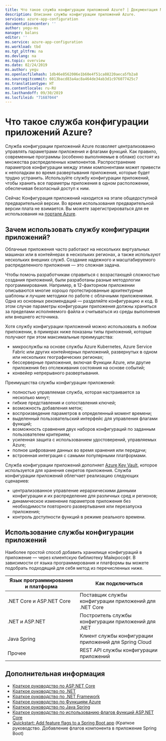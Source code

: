 ```yaml
---
title: Что такое служба конфигурации приложений Azure? | Документация Майкрософт
description: Описание службы конфигурации приложений Azure.
services: azure-app-configuration
documentationcenter: ''
author: yegu-ms
manager: balans
editor: ''
ms.service: azure-app-configuration
ms.workload: tbd
ms.tgt_pltfrm: na
ms.devlang: na
ms.topic: overview
ms.date: 02/24/2019
ms.author: yegu
ms.openlocfilehash: 1db46e8562006e1b60e4f51ca88220aeca5fb2a8
ms.sourcegitcommit: 6013bacd83a4ac8a464de34ab3d1c976077425c7
ms.translationtype: HT
ms.contentlocale: ru-RU
ms.lasthandoff: 09/30/2019
ms.locfileid: "71687044"
---
```

# <a name="what-is-azure-app-configuration"></a>Что такое служба конфигурации приложений Azure?

Служба конфигурации приложений Azure позволяет централизованно управлять параметрами приложения и флагами функций. Как правило, современные программы (особенно выполняемые в облаке) состоят из множества распределенных компонентов. Распространение параметров конфигурации между этими компонентами может привести к неполадкам во время развертывания приложения, которые будет трудно устранить. Используйте службу конфигурации приложений, чтобы хранить все параметры приложения в одном расположении, обеспечивая безопасный доступ к ним.

Сейчас Конфигурация приложений находится на этапе общедоступной предварительной версии. Во время использования предварительной версии плата не взимается. Вы можете зарегистрироваться для ее использования на [портале Azure](https://portal.azure.com).

## <a name="why-use-app-configuration"></a>Зачем использовать службу конфигурации приложений?

Облачные приложения часто работают на нескольких виртуальных машинах или в контейнерах в нескольких регионах, а также используют нескольких внешних служб. Создание надежного и масштабируемого распределенного приложения — это сложная задача.

Чтобы помочь разработчикам справиться с возрастающей сложностью создания приложений, были разработаны разные методологии программирования. Например, в 12-факторном приложении описываются многие хорошо протестированные архитектурные шаблоны и лучшие методики по работе с облачными приложениями. Одна из основных рекомендаций — разделяйте конфигурацию и код. В этом случае параметры конфигурации приложения должны храниться за пределами исполняемого файла и считываться из среды выполнения или внешнего источника.

Хотя службу конфигурации приложений можно использовать в любом приложении, в примерах ниже показаны типы приложений, которые получают при этом максимальные преимущества:

* микрослужбы на основе службы Azure Kubernetes, Azure Service Fabric или других контейнерных приложений, развернутых в одном или нескольких географических регионах;
* бессерверные приложения, включая Функции Azure, или другие приложения без отслеживания состояния на основе событий;
* конвейер непрерывного развертывания.

Преимущества службы конфигурации приложений:

* полностью управляемая служба, которая настраивается за несколько минут;
* гибкие представления и сопоставления ключей;
* возможность добавления меток;
* воспроизведение параметров в определенный момент времени;
* выделенный пользовательский интерфейс для управления флагами функций;
* возможность сравнения двух наборов конфигураций по заданным пользователем критериям;
* усиленная защита с использованием удостоверений, управляемых Azure;
* полное шифрование данных во время хранения или передачи;
* встроенная интеграция с самыми популярными платформами.

Служба конфигурации приложений дополняет [Azure Key Vault](https://azure.microsoft.com/services/key-vault/), которое используется для хранения секретов приложения. Служба конфигурации приложений облегчает реализацию следующих сценариев:

* централизованное управление иерархическими данными конфигурации и их распределение для различных сред и регионов;
* динамическое изменение параметров приложения без необходимости повторного развертывания или перезапуска приложения;
* контроль доступности функций в режиме реального времени.

## <a name="use-app-configuration"></a>Использование службы конфигурации приложений

Наиболее простой способ добавить хранилище конфигураций в приложение — через клиентскую библиотеку Майкрософт. В зависимости от языка программирования и платформы вы можете подобрать подходящий для себя метод из перечисленных ниже.

| Язык программирования и платформа | Как подключиться |
|---|---|
| .NET Core и ASP.NET Core | Поставщик службы конфигурации приложений для .NET Core |
| .NET и ASP.NET | Построитель службы конфигурации приложений для .NET |
| Java Spring | Клиент службы конфигурации приложений для Spring Cloud |
| Прочее | REST API службы конфигурации приложений |

## <a name="next-steps"></a>Дополнительная информация

* [Краткое руководство по ASP.NET Core](./quickstart-aspnet-core-app.md)
* [Краткое руководство по .NET](./quickstart-dotnet-core-app.md)
* [Краткое руководство по .NET Framework](./quickstart-dotnet-app.md)
* [Краткое руководство по Функциям Azure](./quickstart-azure-function-csharp.md)
* [Краткое руководство по Java Spring](./quickstart-java-spring-app.md)
* [Краткое руководство по использованию флагов функций ASP.NET Core](./quickstart-feature-flag-aspnet-core.md)
* [Quickstart: Add feature flags to a Spring Boot app](./quickstart-feature-flag-spring-boot.md) (Краткое руководство. Добавление флагов компонента в приложение Spring Boot)

